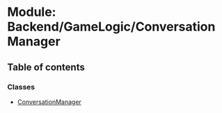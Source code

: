 # Module: Backend/GameLogic/ConversationManager

## Table of contents

### Classes

- [ConversationManager](../classes/backend_gamelogic_conversationmanager.conversationmanager.md)
